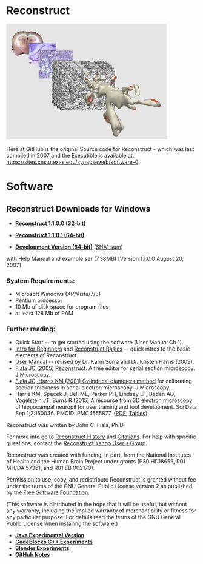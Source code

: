 # Reconstruct

![Reconstruct Logo](experiments/documents/github/brainto3d.jpg?raw=true "Reconstruct Logo")

Here at GitHub is the original Source code for Reconstruct - which was last compiled in 2007 and the 
Executible is available at: https://sites.cns.utexas.edu/synapseweb/software-0

# Software

## Reconstruct Downloads for Windows

* **[Reconstruct 1.1.0.0 (32-bit)](https://sites.cns.utexas.edu/sites/default/files/synapseweb/files/recon1100ex.exe)**

* **[Reconstruct 1.1.0.1 (64-bit)](https://sites.cns.utexas.edu/sites/default/files/synapseweb/files/recon1101win64.exe)**

* **[Development Version (64-bit)](https://github.com/SynapseWeb/Reconstruct/blob/master/source/Reconstruct.exe)** ([SHA1 sum](https://github.com/SynapseWeb/Reconstruct/blob/master/source/sha1sum.txt))


with Help Manual and example.ser (7.38MB) 
[Version 1.1.0.0 August 20, 2007]               
    

### System Requirements:
* Microsoft Windows (XP/Vista/7/8)
* Pentium processor
* 10 Mb of disk space for program files
* at least 128 Mb of RAM

### Further reading:
* Quick Start -- to get started using the software (User Manual Ch 1).
* [Intro for Beginners](https://sites.cns.utexas.edu/sites/default/files/synapseweb/files/reconstruct_intro_for_beginners_parker_2017.pdf) and [Reconstruct Basics](https://sites.cns.utexas.edu/sites/default/files/synapseweb/files/reconstruct_basics_parker_2017.pdf) -- quick intros to the basic elements of Reconstruct.
* [User Manual](https://sites.cns.utexas.edu/sites/default/files/synapseweb/files/reconstructusermanualv1.1.0.0.pdf) -- revised by Dr. Karin Sorra and Dr. Kristen Harris (2009).
* [Fiala JC (2005) Reconstruct](https://sites.cns.utexas.edu/sites/default/files/synapseweb/files/2005_j_microscopy_fiala_reconstruct.pdf): A free editor for serial section microscopy. J Microscopy.
* [Fiala JC, Harris KM (2001) Cylindrical diameters method](https://sites.cns.utexas.edu/sites/default/files/synapseweb/files/2001_j_microscopy_fiala_harris_cylindrical_diameters_method.pdf) for calibrating section thickness in serial electron microscopy. J Microscopy.
* Harris KM, Spacek J, Bell ME, Parker PH, Lindsey LF, Baden AD, Vogelstein JT, Burns R (2015) A resource from 3D electron microscopy of hippocampal neuropil for user training and tool development. Sci Data Sep 1;2:150046. PMCID: PMC4555877. ([PDF](https://sites.cns.utexas.edu/sites/default/files/synapseweb/files/2015_sci_data_harris_burns_a_resource_from_3dem.pdf); [Tables](http://www.nature.com/articles/sdata201546/fig_tab)) 

Reconstruct was written by John C. Fiala, Ph.D. 

For more info go to [Reconstruct History](https://sites.cns.utexas.edu/synapseweb/reconstruct-history) and [Citations](https://sites.cns.utexas.edu/synapseweb/citations). 
For help with specific questions, contact the [Reconstruct Yahoo User's Group](https://groups.yahoo.com/neo/groups/reconstruct_users/info).

Reconstruct was created with funding, in part, from the National Institutes of Health and the Human Brain Project under grants (P30 HD18655, R01 MH/DA 57351, and R01 EB 002170).

Permission to use, copy, and redistribute Reconstruct is granted without fee under the terms of the GNU General Public License version 2 as published by the [Free Software Foundation](http://www.gnu.org/). 

(This software is distributed in the hope that it will be useful, but without any warranty, including the implied warranty of merchantibility or fitness for any particular purpose. For details read the terms of the GNU General Public License when installing the software.)

* **[Java Experimental Version](experiments/java)**
* **[CodeBlocks C++ Experiments](experiments/codeblocks)**
* **[Blender Experiments](experiments/blender)**
* **[GitHub Notes](experiments/documents/github)**
